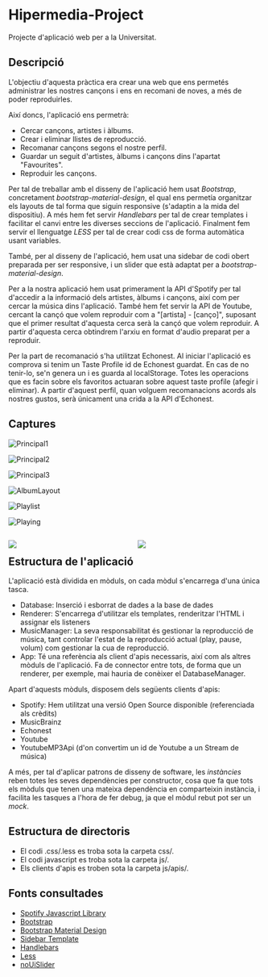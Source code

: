 # Hipermedia-Project
Projecte d'aplicació web per a la Universitat.

## Descripció

L'objectiu d'aquesta pràctica era crear una web que ens permetés administrar les nostres cançons i ens en recomani de noves, a més de poder reproduirles.

Així doncs, l'aplicació ens permetrà:
* Cercar cançons, artistes i àlbums.
* Crear i eliminar llistes de reproducció.
* Recomanar cançons segons el nostre perfil.
* Guardar un seguit d'artistes, àlbums i cançons dins l'apartat "Favourites".
* Reproduir les cançons.

Per tal de treballar amb el disseny de l'aplicació hem usat *Bootstrap*, concretament *bootstrap-material-design*, el qual ens permetía organitzar els layouts de tal forma que siguin responsive (s'adaptin a la mida del dispositiu). A més hem fet servir *Handlebars* per tal de crear templates i facilitar el canvi entre les diverses seccions de l'aplicació. Finalment fem servir el llenguatge *LESS* per tal de crear codi css de forma automàtica usant variables.

També, per al disseny de l'aplicació, hem usat una sidebar de codi obert preparada per ser responsive, i un slider que està adaptat per a *bootstrap-material-design*.

Per a la nostra aplicació hem usat primerament la API d'Spotify per tal d'accedir a la informació dels artistes, àlbums i cançons, així com per cercar la música dins l'aplicació.
També hem fet servir la API de Youtube, cercant la cançó que volem reproduir com a "[artista] - [canço]", suposant que el primer resultat d'aquesta cerca serà la cançó que volem reproduir.
A partir d'aquesta cerca obtindrem l'arxiu en format d'audio preparat per a reproduir.

Per la part de recomanació s'ha utilitzat Echonest. Al iniciar l'aplicació es comprova si tenim un Taste Profile id de Echonest guardat. En cas de no tenir-lo, se'n genera un i es guarda al localStorage. Totes les operacions que es facin sobre els favoritos actuaran sobre aquest taste profile (afegir i eliminar). A partir d'aquest perfil, quan volguem recomanacions acords als nostres gustos, serà únicament una crida a la API d'Echonest.

## Captures

![Principal1](https://i.gyazo.com/3d20e2f6195d99794cefe0c6374b41da.jpg)

![Principal2](https://i.gyazo.com/3dd004f4e80554baf0e9c99ba3ab75fa.jpg)

![Principal3](https://i.gyazo.com/a740c022feda49bc8e6bacfe41892337.png)

![AlbumLayout](https://i.gyazo.com/13631ac4b8d33019105dcf3b4f46c6ed.png)

![Playlist](https://i.gyazo.com/f48be2bec8aca0e0851cd8fe16ca4e92.png)

![Playing](https://i.gyazo.com/d1b8c3bbcdccffa475ed62f05201cc03.png)

<p style="float: left; width: 49%">
  <img src="https://i.gyazo.com/c511aa5c9285b7c0abf1ba0dc29eb7e4.png"/>
</p>
<p style="float: left; width: 2%">
</p>
<p style="float: left; width: 49%">
  <img src="https://i.gyazo.com/e5708d34235fd953c69c1b1f04a75207.png"/>
</p>

## Estructura de l'aplicació

L'aplicació està dividida en mòduls, on cada mòdul s'encarrega d'una única tasca.

* Database: Inserció i esborrat de dades a la base de dades
* Renderer: S'encarrega d'utilitzar els templates, renderitzar l'HTML i assignar els listeners
* MusicManager: La seva responsabilitat és gestionar la reproducció de música, tant controlar l'estat de la reproducció actual (play, pause, volum) com gestionar la cua de reproducció.
* App: Té una referència als client d'apis necessaris, així com als altres mòduls de l'aplicació. Fa de connector entre tots, de forma que un renderer, per exemple, mai hauria de conèixer el DatabaseManager.

Apart d'aquests mòduls, disposem dels següents clients d'apis:

* Spotify: Hem utilitzat una versió Open Source disponible (referenciada als crèdits)
* MusicBrainz
* Echonest
* Youtube
* YoutubeMP3Api (d'on convertim un id de Youtube a un Stream de música)

A més, per tal d'aplicar patrons de disseny de software, les *instàncies* reben totes les seves dependències per constructor, cosa que fa que tots els mòduls que tenen una mateixa dependència en comparteixin instància, i facilita les tasques a l'hora de fer debug, ja que el mòdul rebut pot ser un *mock*.

## Estructura de directoris

* El codi .css/.less es troba sota la carpeta css/.
* El codi javascript es troba sota la carpeta js/.
* Els clients d'apis es troben sota la carpeta js/apis/.

## Fonts consultades

* [Spotify Javascript Library](https://github.com/JMPerez/spotify-web-api-js)
* [Bootstrap](http://getbootstrap.com/)
* [Bootstrap Material Design](http://fezvrasta.github.io/bootstrap-material-design/)
* [Sidebar Template](http://startbootstrap.com/template-overviews/simple-sidebar/)
* [Handlebars](http://handlebarsjs.com/)
* [Less](http://lesscss.org/)
* [noUiSlider](http://refreshless.com/nouislider/)

